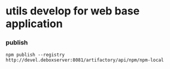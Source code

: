 # utils develop for web base application

### publish
  
```
npm publish --registry http://devel.deboxserver:8081/artifactory/api/npm/npm-local
```